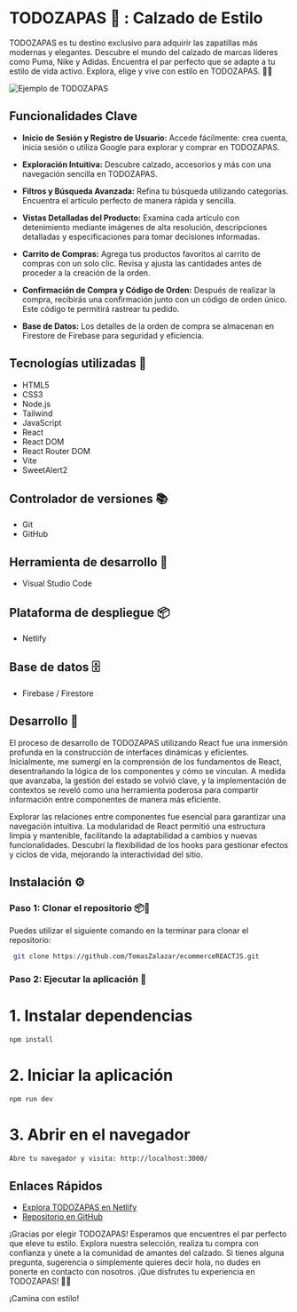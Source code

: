 # TODOZAPAS 👟 : Calzado de Estilo

TODOZAPAS es tu destino exclusivo para adquirir las zapatillas más modernas y elegantes. Descubre el mundo del calzado de marcas líderes como Puma, Nike y Adidas. Encuentra el par perfecto que se adapte a tu estilo de vida activo. Explora, elige y vive con estilo en TODOZAPAS. 👟✨



![Ejemplo de TODOZAPAS](./src/assets/gif/GifTodoZapas.gif)



## Funcionalidades Clave

- **Inicio de Sesión y Registro de Usuario:**
  Accede fácilmente: crea cuenta, inicia sesión o utiliza Google para explorar y comprar en TODOZAPAS.

- **Exploración Intuitiva:**
  Descubre calzado, accesorios y más con una navegación sencilla en TODOZAPAS.

- **Filtros y Búsqueda Avanzada:**
  Refina tu búsqueda utilizando categorías. Encuentra el artículo perfecto de manera rápida y sencilla.

- **Vistas Detalladas del Producto:**
  Examina cada artículo con detenimiento mediante imágenes de alta resolución, descripciones detalladas y especificaciones para tomar decisiones informadas.

- **Carrito de Compras:**
  Agrega tus productos favoritos al carrito de compras con un solo clic. Revisa y ajusta las cantidades antes de proceder a la creación de la orden.

- **Confirmación de Compra y Código de Orden:**
  Después de realizar la compra, recibirás una confirmación junto con un código de orden único. Este código te permitirá rastrear tu pedido.

- **Base de Datos:**
  Los detalles de la orden de compra se almacenan en Firestore de Firebase para seguridad y eficiencia.

## Tecnologías utilizadas 📖

- HTML5
- CSS3
- Node.js
- Tailwind
- JavaScript
- React
- React DOM
- React Router DOM
- Vite
- SweetAlert2

## Controlador de versiones 📚

- Git
- GitHub

## Herramienta de desarrollo 🔧

- Visual Studio Code

## Plataforma de despliegue 📦

- Netlify

## Base de datos 🗄️

- Firebase / Firestore

## Desarrollo 🌟

El proceso de desarrollo de TODOZAPAS utilizando React fue una inmersión profunda en la construcción de interfaces dinámicas y eficientes. Inicialmente, me sumergí en la comprensión de los fundamentos de React, desentrañando la lógica de los componentes y cómo se vinculan. A medida que avanzaba, la gestión del estado se volvió clave, y la implementación de contextos se reveló como una herramienta poderosa para compartir información entre componentes de manera más eficiente.

Explorar las relaciones entre componentes fue esencial para garantizar una navegación intuitiva. La modularidad de React permitió una estructura limpia y mantenible, facilitando la adaptabilidad a cambios y nuevas funcionalidades. Descubrí la flexibilidad de los hooks para gestionar efectos y ciclos de vida, mejorando la interactividad del sitio.


## Instalación ⚙️

### Paso 1: Clonar el repositorio 📦📂

Puedes utilizar el siguiente comando en la terminar para clonar el repositorio:


```bash
 git clone https://github.com/TomasZalazar/ecommerceREACTJS.git
```
### Paso 2: Ejecutar la aplicación 🚀

# 1. Instalar dependencias
```bash
npm install
```
# 2. Iniciar la aplicación
```bash
npm run dev
```
# 3. Abrir en el navegador
```bash
Abre tu navegador y visita: http://localhost:3000/
```

## Enlaces Rápidos

- [Explora TODOZAPAS en Netlify](https://todozapas.netlify.app/)
- [Repositorio en GitHub](https://github.com/TomasZalazar/ecommerceREACTJS)

¡Gracias por elegir TODOZAPAS! Esperamos que encuentres el par perfecto que eleve tu estilo. Explora nuestra selección, realiza tu compra con confianza y únete a la comunidad de amantes del calzado. Si tienes alguna pregunta, sugerencia o simplemente quieres decir hola, no dudes en ponerte en contacto con nosotros. ¡Que disfrutes tu experiencia en TODOZAPAS! 👟✨

¡Camina con estilo!
